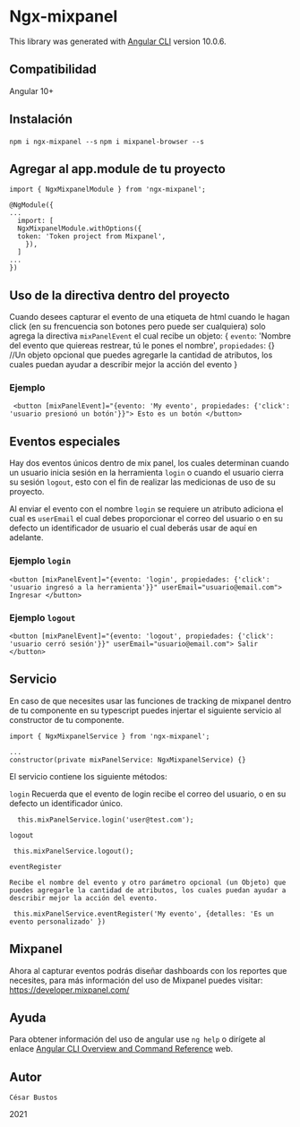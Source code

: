 # Ngx-mixpanel

This library was generated with [Angular CLI](https://github.com/angular/angular-cli) version 10.0.6.

## Compatibilidad

  Angular 10+

## Instalación

`npm i ngx-mixpanel --s`
`npm i mixpanel-browser --s`

## Agregar al app.module de tu proyecto

    import { NgxMixpanelModule } from 'ngx-mixpanel';
  
    @NgModule({
    ...
      import: [
      NgxMixpanelModule.withOptions({
      token: 'Token project from Mixpanel',
        }),
      ]
    ...
    })
  
 ## Uso de la directiva dentro del proyecto
  
Cuando desees capturar el evento de una etiqueta de html cuando le hagan click (en su frencuencia son botones pero puede ser cualquiera) solo agrega la directiva `mixPanelEvent` el cual recibe un objeto:
  {
    `evento`: 'Nombre del evento que quiereas restrear, tú le pones el nombre',
    `propiedades`: {} //Un objeto opcional que puedes agregarle la cantidad de atributos, los cuales puedan ayudar a describir mejor la acción del evento
  }
     
  ### Ejemplo
     
     <button [mixPanelEvent]="{evento: 'My evento', propiedades: {'click': 'usuario presionó un botón'}}"> Esto es un botón </button>
  
## Eventos especiales
    
Hay dos eventos únicos dentro de mix panel, los cuales determinan cuando un usuario inicia sesión en la herramienta  `login` o cuando el usuario cierra su sesión  `logout`, esto con el fin de realizar las medicionas de uso de su proyecto.
    
Al enviar el evento con el nombre `login` se requiere un atributo adiciona el cual es `userEmail` el cual debes proporcionar el correo del usuario o en su defecto un identificador de usuario el cual deberás usar de aquí en adelante.
    
 ### Ejemplo  `login`
 
    <button [mixPanelEvent]="{evento: 'login', propiedades: {'click': 'usuario ingresó a la herramienta'}}" userEmail="usuario@email.com"> Ingresar </button>
     
 ### Ejemplo  `logout`
 
    <button [mixPanelEvent]="{evento: 'logout', propiedades: {'click': 'usuario cerró sesión'}}" userEmail="usuario@email.com"> Salir </button>


## Servicio

  En caso de que necesites usar las funciones de tracking de mixpanel dentro de tu componente en su typescript puedes injertar el siguiente servicio al constructor de tu componente.

    import { NgxMixpanelService } from 'ngx-mixpanel';

    ...
    constructor(private mixPanelService: NgxMixpanelService) {}

  El servicio contiene los siguiente métodos:

   `login`
    Recuerda que el evento de login recibe el correo del usuario, o en su defecto un identificador único.

      this.mixPanelService.login('user@test.com');
  
   `logout`

     this.mixPanelService.logout();

   `eventRegister`

    Recibe el nombre del evento y otro parámetro opcional (un Objeto) que puedes agregarle la cantidad de atributos, los cuales puedan ayudar a describir mejor la acción del evento.

     this.mixPanelService.eventRegister('My evento', {detalles: 'Es un evento personalizado' })

     
    
## Mixpanel

  Ahora al capturar eventos podrás diseñar dashboards con los reportes que necesites, para más información del uso de Mixpanel puedes visitar: https://developer.mixpanel.com/


## Ayuda

Para obtener información del uso de angular use `ng help` o dirígete al enlace [Angular CLI Overview and Command Reference](https://angular.io/cli) web.

## Autor
`César Bustos`


 2021
